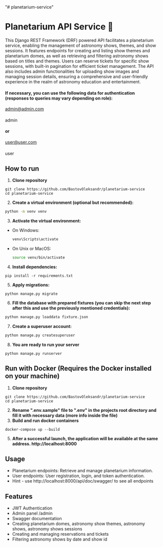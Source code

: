 "# planetarium-service" 
# Planetarium API Service 🌌

This Django REST Framework (DRF) powered API facilitates a planetarium service, enabling the management of astronomy shows, themes, and show sessions. It features endpoints for creating and listing show themes and planetarium domes, as well as retrieving and filtering astronomy shows based on titles and themes. Users can reserve tickets for specific show sessions, with built-in pagination for efficient ticket management. The API also includes admin functionalities for uploading show images and managing session details, ensuring a comprehensive and user-friendly experience in the realm of astronomy education and entertainment.

#### If necessary, you can use the following data for authentication (responses to queries may vary depending on role):
admin@admin.com
####
admin
#### or
user@user.com
####
user

## How to run

1. **Clone repository**
```shell
git clone https://github.com/BastovOleksandr/planetarium-service
cd planetarium-service
```
2. **Create a virtual environment (optional but recommended):**
```bash
python -m venv venv
```
3. **Activate the virtual environment:**
- On Windows:
    ```bash
    venv\Scripts\activate
    ```
- On Unix or MacOS:
    ```bash
    source venv/bin/activate
    ```
4. **Install dependencies:**
```shell
pip install -r requirements.txt
```
5. **Apply migrations:**
```shell
python manage.py migrate
```
6. **Fill the database with prepared fixtures (you can skip the next step after this and use the previously mentioned credentials):**
```bash
python manage.py loaddata fixture.json
```
7. **Create a superuser account:**
```bash
python manage.py createsuperuser
```
8. **You are ready to run your server**
```shell
python manage.py runserver
```

## Run with Docker (Requires the Docker installed on your machine)

1. **Clone repository**
```shell
git clone https://github.com/BastovOleksandr/planetarium-service
cd planetarium-service
```
2. **Rename ".env.sample" file to ".env" in the projects root directory and fill it with necessary data (more info inside the file)**
3. **Build and run docker containers**
```shell
docker-compose up --build
```
5. **After a successful launch, the application will be available at the same address. http://localhost:8000**

## Usage
* Planetarium endpoints: Retrieve and manage planetarium information.
* User endpoints: User registration, login, and token authentication.
* Hint - use http://localhost:8000/api/doc/swagger/ to see all endpoints

## Features
* JWT Authentication
* Admin panel /admin
* Swagger documentation
* Creating planetarium domes, astronomy show themes, astronomy shows, astronomy shows sessions
* Creating and managing reservations and tickets
* Filtering astronomy shows by date and show id
